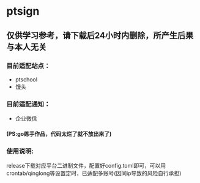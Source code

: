 # ptsign
## 仅供学习参考，请下载后24小时内删除，所产生后果与本人无关  

### 目前适配站点：  
* ptschool  
* 馒头 
### 目前适配通知：  
* 企业微信  
#### (PS:go练手作品，代码太烂了就不放出来了)
### 使用说明:  
release下载对应平台二进制文件，配置好config.toml即可，可以用crontab/qinglong等设置定时，已适配多账号(因同ip导致的风险自行承担)
